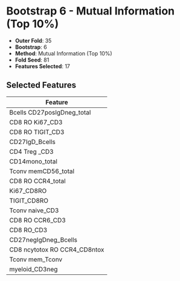 # Bootstrap 6 - Mutual Information (Top 10%)

- **Outer Fold**: 35
- **Bootstrap**: 6
- **Method**: Mutual Information (Top 10%)
- **Fold Seed**: 81
- **Features Selected**: 17

## Selected Features

| Feature |
|---------|
| Bcells CD27posIgDneg_total |
| CD8  RO Ki67_CD3 |
| CD8 RO TIGIT_CD3 |
| CD27IgD_Bcells |
| CD4 Treg _CD3 |
| CD14mono_total |
| Tconv memCD56_total |
| CD8 RO CCR4_total |
| Ki67_CD8RO |
| TIGIT_CD8RO |
| Tconv naive_CD3 |
| CD8 RO CCR6_CD3 |
| CD8 RO_CD3 |
| CD27negIgDneg_Bcells |
| CD8 ncytotox RO CCR4_CD8ntox |
| Tconv mem_Tconv |
| myeloid_CD3neg |
